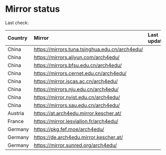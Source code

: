 <script src="./time.js"></script>
# Mirror status
Last check: <script type="text/javascript">localize(1724829511.3063498);</script>

|Country|Mirror|Last update|
|:------|:-----|:----------|
|China|https://mirrors.tuna.tsinghua.edu.cn/arch4edu/|<script type="text/javascript">localize(1724783862);</script>|
|China|https://mirrors.aliyun.com/arch4edu/|<script type="text/javascript">localize(1724783862);</script>|
|China|https://mirrors.bfsu.edu.cn/arch4edu/|<script type="text/javascript">localize(1724783862);</script>|
|China|https://mirrors.cernet.edu.cn/arch4edu/|<script type="text/javascript">localize(1724783862);</script>|
|China|https://mirror.iscas.ac.cn/arch4edu/|<script type="text/javascript">localize(1724783862);</script>|
|China|https://mirrors.nju.edu.cn/arch4edu/|<script type="text/javascript">localize(1724741237);</script>|
|China|https://mirror.nyist.edu.cn/arch4edu/|<script type="text/javascript">localize(1724783862);</script>|
|China|https://mirrors.sau.edu.cn/arch4edu/|<script type="text/javascript">localize(1724783862);</script>|
|Austria|https://at.arch4edu.mirror.kescher.at/|<script type="text/javascript">localize(1724783862);</script>|
|France|https://mirror.lesviallon.fr/arch4edu/|<script type="text/javascript">localize(1724783862);</script>|
|Germany|https://pkg.fef.moe/arch4edu/|<script type="text/javascript">localize(1724783862);</script>|
|Germany|https://de.arch4edu.mirror.kescher.at/|<script type="text/javascript">localize(1724783862);</script>|
|Germany|https://mirror.sunred.org/arch4edu/|<script type="text/javascript">localize(1724783862);</script>|

<script src="./tablefilter/tablefilter.js"></script>
<script src="./table.js"></script>